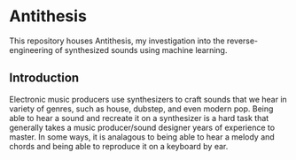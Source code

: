 # Antithesis
This repository houses Antithesis, my investigation into the reverse-engineering of synthesized sounds using machine learning.

## Introduction
Electronic music producers use synthesizers to craft sounds that we hear in variety of genres, such as house, dubstep, and even modern pop. Being able to hear a sound and recreate it on a synthesizer is a hard task that generally takes a music producer/sound designer years of experience to master. In some ways, it is analagous to being able to hear a melody and chords and being able to reproduce it on a keyboard by ear.
